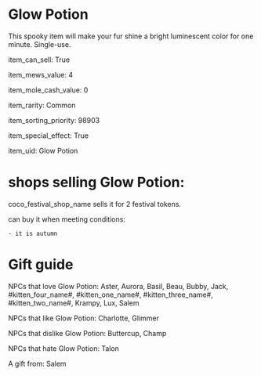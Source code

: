 # Glow Potion

This spooky item will make your fur shine a bright luminescent color for one minute. Single-use.

item_can_sell: True

item_mews_value: 4

item_mole_cash_value: 0

item_rarity: Common

item_sorting_priority: 98903

item_special_effect: True

item_uid: Glow Potion

# shops selling Glow Potion:

coco_festival_shop_name sells it for 2 festival tokens.

  can buy it when meeting conditions: 

    - it is autumn

# Gift guide

NPCs that love Glow Potion: Aster, Aurora, Basil, Beau, Bubby, Jack, #kitten_four_name#, #kitten_one_name#, #kitten_three_name#, #kitten_two_name#, Krampy, Lux, Salem

NPCs that like Glow Potion: Charlotte, Glimmer

NPCs that dislike Glow Potion: Buttercup, Champ

NPCs that hate Glow Potion: Talon

A gift from: Salem